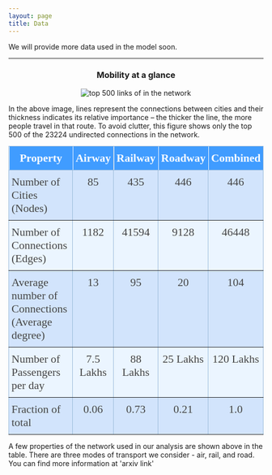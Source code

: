 ```yaml
---
layout: page
title: Data
---
```


We will provide more data used in the model soon.

<hr>

<h3 align="center"> Mobility at a glance </h3>

<div id="links-img" align="center">
 <img src="https://buda-magenta.github.io/hazard_map/Network_500_links_thickness.png" alt="top 500 links of in the network">
</div>

In the above image, lines represent the connections between cities and their thickness indicates its relative importance – the thicker the line, the more people travel in that route.
To avoid clutter, this figure shows only the top 500 of the 23224 undirected connections in the network.

<style type="text/css">
.tg  {border-collapse:collapse;border-color:#9ABAD9;border-spacing:0;margin:0px auto;}
.tg td{background-color:#EBF5FF;border-color:#9ABAD9;border-style:solid;border-width:1px;color:#444;
  font-family:Arial, sans-serif;font-size:14px;overflow:hidden;padding:10px 5px;word-break:normal;}
.tg th{background-color:#409cff;border-color:#9ABAD9;border-style:solid;border-width:1px;color:#fff;
  font-family:Arial, sans-serif;font-size:14px;font-weight:normal;overflow:hidden;padding:10px 5px;word-break:normal;}
.tg .tg-ibxp{background-color:#D2E4FC;border-color:inherit;font-family:"Times New Roman", Times, serif !important;;font-size:22px;
  text-align:center;vertical-align:top}
.tg .tg-2tiz{border-color:inherit;font-family:"Times New Roman", Times, serif !important;;font-size:22px;text-align:left;
  vertical-align:top}
.tg .tg-sohx{border-color:inherit;font-family:"Times New Roman", Times, serif !important;;font-size:22px;font-weight:bold;
  position:-webkit-sticky;position:sticky;text-align:center;top:-1px;vertical-align:top;will-change:transform}
.tg .tg-eiv9{background-color:#D2E4FC;border-color:inherit;font-family:"Times New Roman", Times, serif !important;;font-size:22px;
  text-align:left;vertical-align:top}
.tg .tg-v76b{border-color:inherit;font-family:"Times New Roman", Times, serif !important;;font-size:22px;text-align:center;
  vertical-align:top}
</style>
<table class="tg">
<thead>
  <tr>
    <th class="tg-sohx">Property</th>
    <th class="tg-sohx">Airway</th>
    <th class="tg-sohx">Railway</th>
    <th class="tg-sohx">Roadway</th>
    <th class="tg-sohx">Combined</th>
  </tr>
</thead>
<tbody>
  <tr>
    <td class="tg-eiv9">Number of Cities (Nodes)</td>
    <td class="tg-ibxp">85</td>
    <td class="tg-ibxp">435</td>
    <td class="tg-ibxp">446</td>
    <td class="tg-ibxp">446</td>
  </tr>
  <tr>
    <td class="tg-2tiz">Number of Connections (Edges)</td>
    <td class="tg-v76b">1182</td>
    <td class="tg-v76b">41594</td>
    <td class="tg-v76b">9128</td>
    <td class="tg-v76b">46448</td>
  </tr>
  <tr>
    <td class="tg-eiv9">Average number of Connections (Average degree)</td>
    <td class="tg-ibxp">13</td>
    <td class="tg-ibxp">95</td>
    <td class="tg-ibxp">20</td>
    <td class="tg-ibxp">104</td>
  </tr>
  <tr>
    <td class="tg-2tiz">Number of Passengers per day</td>
    <td class="tg-v76b">7.5 Lakhs</td>
    <td class="tg-v76b">88 Lakhs</td>
    <td class="tg-v76b">25 Lakhs</td>
    <td class="tg-v76b">120 Lakhs</td>
  </tr>
  <tr>
    <td class="tg-eiv9">Fraction of total</td>
    <td class="tg-ibxp">0.06</td>
    <td class="tg-ibxp">0.73</td>
    <td class="tg-ibxp">0.21</td>
    <td class="tg-ibxp">1.0</td>
  </tr>
</tbody>
</table>

A few properties of the network used in our analysis are shown above in the table. There are three modes of transport we consider - air, rail, and road. You can find more information at 'arxiv link'
